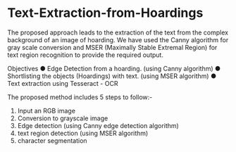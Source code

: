 # Text-Extraction-from-Hoardings
The proposed approach leads to the extraction of the text
from the complex background of an image of hoarding. We have used the Canny algorithm for
gray scale conversion and MSER (Maximally Stable Extremal Region) for text region
recognition to provide the required output.

 Objectives
● Edge Detection from a hoarding. (using Canny algorithm)
● Shortlisting the objects (Hoardings) with text. (using MSER algorithm)
● Text extraction using Tesseract - OCR

The proposed method includes 5 steps to follow:-
1. Input an RGB image
2. Conversion to grayscale image 
3. Edge detection (using Canny edge detection algorithm)
4. text region detection (using MSER algorithm)
5. character segmentation
